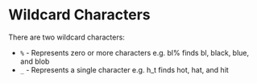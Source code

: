 # Wildcard Characters
There are two wildcard characters:
- `%` - Represents zero or more characters e.g. bl% finds bl, black, blue, and blob
- `_` - Represents a single character e.g. h_t finds hot, hat, and hit